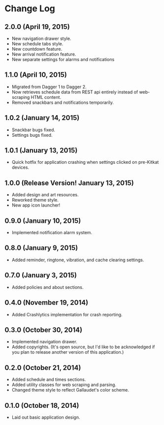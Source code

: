 Change Log
==========

2.0.0 (April 19, 2015)
----------------------
* New navigation drawer style.
* New schedule tabs style.
* New countdown feature.
* New arrival notification feature.
* New separate settings for alarms and notifications

1.1.0 (April 10, 2015)
----------------------
* Migrated from Dagger 1 to Dagger 2.
* Now retrieves schedule data from REST api entirely instead of web-scraping HTML content.
* Removed snackbars and notifications temporarily.

1.0.2 (January 14, 2015)
------------------------
* Snackbar bugs fixed.
* Settings bugs fixed.

1.0.1 (January 13, 2015)
------------------------
* Quick hotfix for application crashing when settings clicked on pre-Kitkat devices.

1.0.0 (Release Version! January 13, 2015)
------------------------
* Added design and art resources.
* Reworked theme style.
* New app icon launcher!

0.9.0 (January 10, 2015)
------------------------
* Implemented notification alarm system.

0.8.0 (January 9, 2015)
-----------------------
* Added reminder, ringtone, vibration, and cache clearing settings.

0.7.0 (January 3, 2015)
-----------------------
* Added policies and about sections.

0.4.0 (November 19, 2014)
-------------------------
* Added Crashlytics implementation for crash reporting.

0.3.0 (October 30, 2014)
------------------------
* Implemented navigation drawer.
* Added copyrights. (It's open source, but I'd like to be acknowledged if you plan to release
 another version of this application.)

0.2.0 (October 21, 2014)
------------------------
* Added schedule and times sections.
* Added utility classes for web scraping and parsing.
* Changed theme style to reflect Gallaudet's color scheme.

0.1.0 (October 18, 2014)
------------------------
* Laid out basic application design.